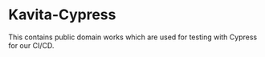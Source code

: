 # Kavita-Cypress
This contains public domain works which are used for testing with Cypress for our CI/CD. 
